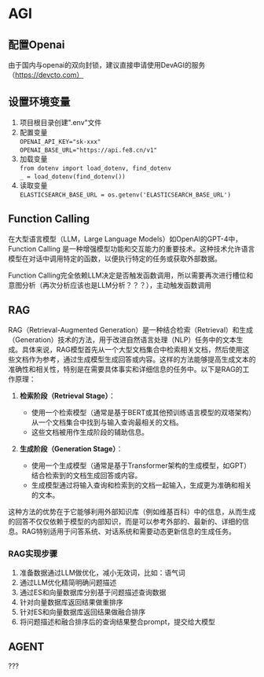 # AGI

## 配置Openai
由于国内与openai的双向封锁，建议直接申请使用DevAGI的服务（https://devcto.com）

## 设置环境变量
1. 项目根目录创建".env"文件
2. 配置变量 </br>
``OPENAI_API_KEY="sk-xxx"`` </br>
``OPENAI_BASE_URL="https://api.fe8.cn/v1"``
3. 加载变量 </br>
``from dotenv import load_dotenv, find_dotenv`` </br>
``_ = load_dotenv(find_dotenv())``
4. 读取变量 </br>
``ELASTICSEARCH_BASE_URL = os.getenv('ELASTICSEARCH_BASE_URL')``

## Function Calling 
在大型语言模型（LLM，Large Language Models）如OpenAI的GPT-4中，Function Calling 是一种增强模型功能和交互能力的重要技术。这种技术允许语言模型在对话中调用特定的函数，以便执行特定的任务或获取外部数据。

Function Calling完全依赖LLM决定是否触发函数调用，所以需要再次进行槽位和意图分析（再次分析应该也是LLM分析？？？），主动触发函数调用

## RAG
RAG（Retrieval-Augmented Generation）是一种结合检索（Retrieval）和生成（Generation）技术的方法，用于改进自然语言处理（NLP）任务中的文本生成。具体来说，RAG模型首先从一个大型文档集合中检索相关文档，然后使用这些文档作为参考，通过生成模型生成回答或内容。这样的方法能够提高生成文本的准确性和相关性，特别是在需要具体事实和详细信息的任务中。以下是RAG的工作原理：

1. **检索阶段（Retrieval Stage）**：
   - 使用一个检索模型（通常是基于BERT或其他预训练语言模型的双塔架构）从一个文档集合中找到与输入查询最相关的文档。
   - 这些文档被用作生成阶段的辅助信息。

2. **生成阶段（Generation Stage）**：
   - 使用一个生成模型（通常是基于Transformer架构的生成模型，如GPT）结合检索到的文档生成回答或内容。
   - 生成模型通过将输入查询和检索到的文档一起输入，生成更为准确和相关的文本。

这种方法的优势在于它能够利用外部知识库（例如维基百科）中的信息，从而生成的回答不仅仅依赖于模型的内部知识，而是可以参考外部的、最新的、详细的信息。RAG特别适用于问答系统、对话系统和需要动态更新信息的生成任务。

### RAG实现步骤
1. 准备数据通过LLM做优化，减小无效词，比如：语气词
2. 通过LLM优化精简明确问题描述
3. 通过ES和向量数据库分别基于问题描述查询数据 
4. 针对向量数据库返回结果做重排序 
5. 针对ES和向量数据库返回结果做融合排序 
6. 将问题描述和融合排序后的查询结果整合prompt，提交给大模型

## AGENT
???